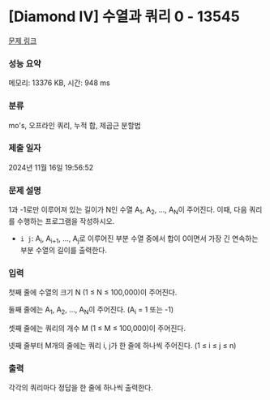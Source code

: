 # [Diamond IV] 수열과 쿼리 0 - 13545 

[문제 링크](https://www.acmicpc.net/problem/13545) 

### 성능 요약

메모리: 13376 KB, 시간: 948 ms

### 분류

mo's, 오프라인 쿼리, 누적 합, 제곱근 분할법

### 제출 일자

2024년 11월 16일 19:56:52

### 문제 설명

<p>1과 -1로만 이루어져 있는 길이가 N인 수열 A<sub>1</sub>, A<sub>2</sub>, ..., A<sub>N</sub>이 주어진다. 이때, 다음 쿼리를 수행하는 프로그램을 작성하시오.</p>

<ul>
	<li><code>i j</code>: A<sub>i</sub>, A<sub>i+1</sub>, ..., A<sub>j</sub>로 이루어진 부분 수열 중에서 합이 0이면서 가장 긴 연속하는 부분 수열의 길이를 출력한다.</li>
</ul>

### 입력 

 <p>첫째 줄에 수열의 크기 N (1 ≤ N ≤ 100,000)이 주어진다.</p>

<p>둘째 줄에는 A<sub>1</sub>, A<sub>2</sub>, ..., A<sub>N</sub>이 주어진다. (A<sub>i</sub> = 1 또는 -1)</p>

<p>셋째 줄에는 쿼리의 개수 M (1 ≤ M ≤ 100,000)이 주어진다.</p>

<p>넷째 줄부터 M개의 줄에는 쿼리 i, j가 한 줄에 하나씩 주어진다. (1 ≤ i ≤ j ≤ n)</p>

### 출력 

 <p>각각의 쿼리마다 정답을 한 줄에 하나씩 출력한다.</p>

